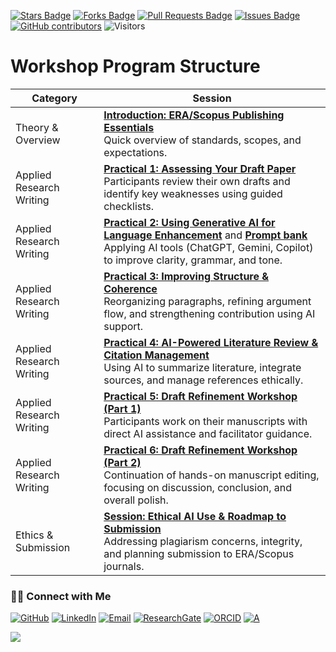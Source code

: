<a href="https://github.com/drshahizan/short-course/stargazers"><img src="https://img.shields.io/github/stars/drshahizan/short-course" alt="Stars Badge"/></a>
<a href="https://github.com/drshahizan/short-course/network/members"><img src="https://img.shields.io/github/forks/drshahizan/short-course" alt="Forks Badge"/></a>
<a href="https://github.com/drshahizan/short-course/pulls"><img src="https://img.shields.io/github/issues-pr/drshahizan/short-course" alt="Pull Requests Badge"/></a>
<a href="https://github.com/drshahizan/short-course"><img src="https://img.shields.io/github/issues/drshahizan/short-course" alt="Issues Badge"/></a>
<a href="https://github.com/drshahizan/short-course/graphs/contributors"><img alt="GitHub contributors" src="https://img.shields.io/github/contributors/drshahizan/short-course?color=2b9348"></a>
![Visitors](https://api.visitorbadge.io/api/visitors?path=https%3A%2F%2Fgithub.com%2Fdrshahizan%2Fshort-course&labelColor=%23d9e3f0&countColor=%23697689&style=flat)

# Workshop Program Structure

| **Category**             | **Session**                                                                                                                                                                                         |
| ------------------------ | --------------------------------------------------------------------------------------------------------------------------------------------------------------------------------------------------- |
| Theory & Overview        | **[Introduction: ERA/Scopus Publishing Essentials](01mat.md)**  <br> Quick overview of standards, scopes, and expectations.                                                                         |
| Applied Research Writing | **[Practical 1: Assessing Your Draft Paper](02mat.md)**  <br> Participants review their own drafts and identify key weaknesses using guided checklists.                                             |
| Applied Research Writing | **[Practical 2: Using Generative AI for Language Enhancement](03mat.md)** and **[Prompt bank](05mat.md)**  <br> Applying AI tools (ChatGPT, Gemini, Copilot) to improve clarity, grammar, and tone. |
| Applied Research Writing | **[Practical 3: Improving Structure & Coherence](04mat.md)** <br> Reorganizing paragraphs, refining argument flow, and strengthening contribution using AI support.                                 |
| Applied Research Writing | **[Practical 4: AI-Powered Literature Review & Citation Management](06mat.md)**  <br> Using AI to summarize literature, integrate sources, and manage references ethically.                         |
| Applied Research Writing | **[Practical 5: Draft Refinement Workshop (Part 1)](07mat.md)**  <br> Participants work on their manuscripts with direct AI assistance and facilitator guidance.                                    |
| Applied Research Writing | **[Practical 6: Draft Refinement Workshop (Part 2)](08mat.md)**  <br> Continuation of hands-on manuscript editing, focusing on discussion, conclusion, and overall polish.                          |
| Ethics & Submission      | **[Session: Ethical AI Use & Roadmap to Submission](09mat.md)**  <br> Addressing plagiarism concerns, integrity, and planning submission to ERA/Scopus journals.                                    |

### 🙌🏻 Connect with Me
<p align="left">
    <a href="https://github.com/drshahizan" target="_blank"><img alt="GitHub" src="https://img.shields.io/badge/-@drshahizan-181717?style=flat-square&logo=GitHub&logoColor=white"></a>
    <a href="https://www.linkedin.com/in/drshahizan" target="_blank"><img alt="LinkedIn" src="https://img.shields.io/badge/-drshahizan-blue?style=flat-square&logo=Linkedin&logoColor=white&link=https://www.linkedin.com/in/drshahizan/"></a>
    <a href="mailto:shahizan@utm.my" target="_blank"><img alt="Email" src="https://img.shields.io/badge/-shahizan@utm.my-c14438?style=flat-square&logo=Gmail&logoColor=white&link=mailto:shahizan@utm.my.com"></a>
    <a href="https://www.researchgate.net/profile/Mohd-Othman-28" target="_blank"><img alt="ResearchGate" src="https://img.shields.io/badge/-ResearchGate-00CCBB?style=flat-square&logo=ResearchGate&logoColor=white"></a>
    <a href="https://orcid.org/0000-0003-4261-1873" target="_blank"><img alt="ORCID" src="https://img.shields.io/badge/-ORCID-A6CE39?style=flat-square&logo=ORCID&logoColor=white"></a> 
 <a href="https://visitorbadge.io/status?path=https%3A%2F%2Fgithub.com%2Fdrshahizan" target="_blank"><img alt="A" src="https://api.visitorbadge.io/api/visitors?path=https%3A%2F%2Fgithub.com%2Fdrshahizan&labelColor=%23697689&countColor=%23555555&style=plastic"></a>
 
![](https://hit.yhype.me/github/profile?user_id=81284918)
</p>

